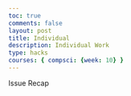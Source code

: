 ```yaml
---
toc: true
comments: false
layout: post
title: Individual 
description: Individual Work 
type: hacks 
courses: { compsci: {week: 10} }
---
```


Issue Recap 